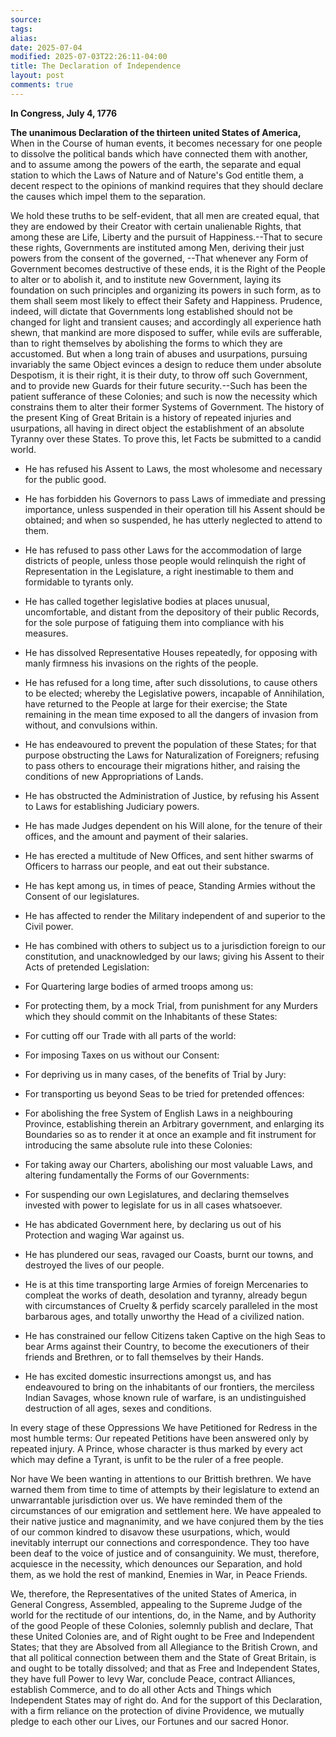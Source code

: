 ```yaml
---
source:
tags:
alias:
date: 2025-07-04
modified: 2025-07-03T22:26:11-04:00
title: The Declaration of Independence
layout: post
comments: true
---
```


**In Congress, July 4, 1776**

**The unanimous Declaration of the thirteen united States of America,** When in the Course of human events, it becomes necessary for one people to dissolve the political bands which have connected them with another, and to assume among the powers of the earth, the separate and equal station to which the Laws of Nature and of Nature's God entitle them, a decent respect to the opinions of mankind requires that they should declare the causes which impel them to the separation.

We hold these truths to be self-evident, that all men are created equal, that they are endowed by their Creator with certain unalienable Rights, that among these are Life, Liberty and the pursuit of Happiness.--That to secure these rights, Governments are instituted among Men, deriving their just powers from the consent of the governed, --That whenever any Form of Government becomes destructive of these ends, it is the Right of the People to alter or to abolish it, and to institute new Government, laying its foundation on such principles and organizing its powers in such form, as to them shall seem most likely to effect their Safety and Happiness. Prudence, indeed, will dictate that Governments long established should not be changed for light and transient causes; and accordingly all experience hath shewn, that mankind are more disposed to suffer, while evils are sufferable, than to right themselves by abolishing the forms to which they are accustomed. But when a long train of abuses and usurpations, pursuing invariably the same Object evinces a design to reduce them under absolute Despotism, it is their right, it is their duty, to throw off such Government, and to provide new Guards for their future security.--Such has been the patient sufferance of these Colonies; and such is now the necessity which constrains them to alter their former Systems of Government. The history of the present King of Great Britain is a history of repeated injuries and usurpations, all having in direct object the establishment of an absolute Tyranny over these States. To prove this, let Facts be submitted to a candid world.

- He has refused his Assent to Laws, the most wholesome and necessary for the public good.

- He has forbidden his Governors to pass Laws of immediate and pressing importance, unless suspended in their operation till his Assent should be obtained; and when so suspended, he has utterly neglected to attend to them.

- He has refused to pass other Laws for the accommodation of large districts of people, unless those people would relinquish the right of Representation in the Legislature, a right inestimable to them and formidable to tyrants only.

- He has called together legislative bodies at places unusual, uncomfortable, and distant from the depository of their public Records, for the sole purpose of fatiguing them into compliance with his measures.

- He has dissolved Representative Houses repeatedly, for opposing with manly firmness his invasions on the rights of the people.

- He has refused for a long time, after such dissolutions, to cause others to be elected; whereby the Legislative powers, incapable of Annihilation, have returned to the People at large for their exercise; the State remaining in the mean time exposed to all the dangers of invasion from without, and convulsions within.

- He has endeavoured to prevent the population of these States; for that purpose obstructing the Laws for Naturalization of Foreigners; refusing to pass others to encourage their migrations hither, and raising the conditions of new Appropriations of Lands.

- He has obstructed the Administration of Justice, by refusing his Assent to Laws for establishing Judiciary powers.

- He has made Judges dependent on his Will alone, for the tenure of their offices, and the amount and payment of their salaries.

- He has erected a multitude of New Offices, and sent hither swarms of Officers to harrass our people, and eat out their substance.

- He has kept among us, in times of peace, Standing Armies without the Consent of our legislatures.

- He has affected to render the Military independent of and superior to the Civil power.

- He has combined with others to subject us to a jurisdiction foreign to our constitution, and unacknowledged by our laws; giving his Assent to their Acts of pretended Legislation:

- For Quartering large bodies of armed troops among us:

- For protecting them, by a mock Trial, from punishment for any Murders which they should commit on the Inhabitants of these States:

- For cutting off our Trade with all parts of the world:

- For imposing Taxes on us without our Consent:

- For depriving us in many cases, of the benefits of Trial by Jury:

- For transporting us beyond Seas to be tried for pretended offences:

- For abolishing the free System of English Laws in a neighbouring Province, establishing therein an Arbitrary government, and enlarging its Boundaries so as to render it at once an example and fit instrument for introducing the same absolute rule into these Colonies:

- For taking away our Charters, abolishing our most valuable Laws, and altering fundamentally the Forms of our Governments:

- For suspending our own Legislatures, and declaring themselves invested with power to legislate for us in all cases whatsoever.

- He has abdicated Government here, by declaring us out of his Protection and waging War against us.

- He has plundered our seas, ravaged our Coasts, burnt our towns, and destroyed the lives of our people.

- He is at this time transporting large Armies of foreign Mercenaries to compleat the works of death, desolation and tyranny, already begun with circumstances of Cruelty & perfidy scarcely paralleled in the most barbarous ages, and totally unworthy the Head of a civilized nation.

- He has constrained our fellow Citizens taken Captive on the high Seas to bear Arms against their Country, to become the executioners of their friends and Brethren, or to fall themselves by their Hands.

- He has excited domestic insurrections amongst us, and has endeavoured to bring on the inhabitants of our frontiers, the merciless Indian Savages, whose known rule of warfare, is an undistinguished destruction of all ages, sexes and conditions.

In every stage of these Oppressions We have Petitioned for Redress in the most humble terms: Our repeated Petitions have been answered only by repeated injury. A Prince, whose character is thus marked by every act which may define a Tyrant, is unfit to be the ruler of a free people.

Nor have We been wanting in attentions to our Brittish brethren. We have warned them from time to time of attempts by their legislature to extend an unwarrantable jurisdiction over us. We have reminded them of the circumstances of our emigration and settlement here. We have appealed to their native justice and magnanimity, and we have conjured them by the ties of our common kindred to disavow these usurpations, which, would inevitably interrupt our connections and correspondence. They too have been deaf to the voice of justice and of consanguinity. We must, therefore, acquiesce in the necessity, which denounces our Separation, and hold them, as we hold the rest of mankind, Enemies in War, in Peace Friends.

We, therefore, the Representatives of the united States of America, in General Congress, Assembled, appealing to the Supreme Judge of the world for the rectitude of our intentions, do, in the Name, and by Authority of the good People of these Colonies, solemnly publish and declare, That these United Colonies are, and of Right ought to be Free and Independent States; that they are Absolved from all Allegiance to the British Crown, and that all political connection between them and the State of Great Britain, is and ought to be totally dissolved; and that as Free and Independent States, they have full Power to levy War, conclude Peace, contract Alliances, establish Commerce, and to do all other Acts and Things which Independent States may of right do. And for the support of this Declaration, with a firm reliance on the protection of divine Providence, we mutually pledge to each other our Lives, our Fortunes and our sacred Honor.